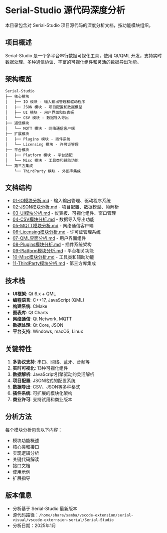 # Serial-Studio 源代码深度分析

本目录包含对 Serial-Studio 项目源代码的深度分析文档，按功能模块组织。

## 项目概述

Serial-Studio 是一个多平台串行数据可视化工具，使用 Qt/QML 开发，支持实时数据处理、多种通信协议、丰富的可视化组件和灵活的数据导出功能。

## 架构概览

```
Serial-Studio
├── 核心模块
│   ├── IO 模块 - 输入输出管理和驱动程序
│   ├── JSON 模块 - 项目配置和数据模型
│   ├── UI 模块 - 用户界面和仪表板
│   └── CSV 模块 - 数据导入导出
├── 通信模块
│   └── MQTT 模块 - 网络通信客户端
├── 扩展模块
│   ├── Plugins 模块 - 插件系统
│   └── Licensing 模块 - 许可证管理
├── 平台模块
│   ├── Platform 模块 - 平台适配
│   └── Misc 模块 - 工具类和辅助功能
└── 第三方集成
    └── ThirdParty 模块 - 外部库集成
```

## 文档结构

- [01-IO模块分析.md](./01-IO模块分析.md) - 输入输出管理、驱动程序系统
- [02-JSON模块分析.md](./02-JSON模块分析.md) - 项目配置、数据模型、帧解析
- [03-UI模块分析.md](./03-UI模块分析.md) - 仪表板、可视化组件、窗口管理
- [04-CSV模块分析.md](./04-CSV模块分析.md) - 数据导入导出功能
- [05-MQTT模块分析.md](./05-MQTT模块分析.md) - 网络通信客户端
- [06-Licensing模块分析.md](./06-Licensing模块分析.md) - 许可证管理系统
- [07-QML界面分析.md](./07-QML界面分析.md) - 用户界面组件
- [08-Plugins模块分析.md](./08-Plugins模块分析.md) - 插件系统架构
- [09-Platform模块分析.md](./09-Platform模块分析.md) - 平台相关功能
- [10-Misc模块分析.md](./10-Misc模块分析.md) - 工具类和辅助功能
- [11-ThirdParty模块分析.md](./11-ThirdParty模块分析.md) - 第三方库集成

## 技术栈

- **UI框架**: Qt 6.x + QML
- **编程语言**: C++17, JavaScript (QML)
- **构建系统**: CMake
- **图表库**: Qt Charts
- **网络通信**: Qt Network, MQTT
- **数据处理**: Qt Core, JSON
- **平台支持**: Windows, macOS, Linux

## 关键特性

1. **多协议支持**: 串口、网络、蓝牙、音频等
2. **实时可视化**: 13种可视化组件
3. **数据解析**: JavaScript引擎驱动的灵活解析
4. **项目配置**: JSON格式的配置系统
5. **数据导出**: CSV、JSON等多种格式
6. **插件系统**: 可扩展的模块化架构
7. **商业许可**: 支持试用和商业版本

## 分析方法

每个模块分析包含以下内容：
- 模块功能概述
- 核心类和接口
- 实现逻辑分析
- 关键代码解读
- 接口文档
- 使用示例
- 扩展指导

## 版本信息

- 分析基于 Serial-Studio 最新版本
- 源代码路径：`/home/share/samba/vscode-extension/serial-visual/vscode-externsion-serial/Serial-Studio`
- 分析日期：2025年1月